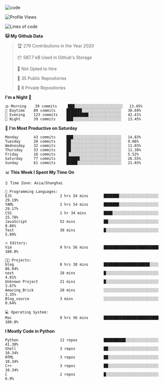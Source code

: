 
<!--
**liuyaanng/liuyaanng** is a ✨ _special_ ✨ repository because its `README.md` (this file) appears on your GitHub profile.

Here are some ideas to get you started:

- 🔭 I’m currently working on ...
- 🌱 I’m currently learning ...
- 👯 I’m looking to collaborate on ...
- 🤔 I’m looking for help with ...
- 💬 Ask me about ...
- 📫 How to reach me: ...
- 😄 Pronouns: ...
- ⚡ Fun fact: ...
-->


![code](https://cdn.jsdelivr.net/gh/liuyaanng/liuyaanng@1.0/code.gif) 

<!--START_SECTION:waka-->
![Profile Views](http://img.shields.io/badge/Profile%20Views-3-blue)

![Lines of code](https://img.shields.io/badge/From%20Hello%20World%20I%27ve%20Written-1.4%20million%20lines%20of%20code-blue)

**🐱 My Github Data** 

> 🏆 279 Contributions in the Year 2020
 > 
> 📦 587.7 kB Used in Github's Storage 
 > 
> 🚫 Not Opted to Hire
 > 
> 📜 35 Public Repositories 
 > 
> 🔑 8 Private Repositories  
 > 
**I'm a Night 🦉** 

```text
🌞 Morning    39 commits     ███░░░░░░░░░░░░░░░░░░░░░░   13.45% 
🌆 Daytime    89 commits     ███████░░░░░░░░░░░░░░░░░░   30.69% 
🌃 Evening    123 commits    ██████████░░░░░░░░░░░░░░░   42.41% 
🌙 Night      39 commits     ███░░░░░░░░░░░░░░░░░░░░░░   13.45%

```
📅 **I'm Most Productive on Saturday** 

```text
Monday       43 commits     ███░░░░░░░░░░░░░░░░░░░░░░   14.83% 
Tuesday      28 commits     ██░░░░░░░░░░░░░░░░░░░░░░░   9.66% 
Wednesday    32 commits     ██░░░░░░░░░░░░░░░░░░░░░░░   11.03% 
Thursday     33 commits     ██░░░░░░░░░░░░░░░░░░░░░░░   11.38% 
Friday       16 commits     █░░░░░░░░░░░░░░░░░░░░░░░░   5.52% 
Saturday     77 commits     ██████░░░░░░░░░░░░░░░░░░░   26.55% 
Sunday       61 commits     █████░░░░░░░░░░░░░░░░░░░░   21.03%

```


📊 **This Week I Spent My Time On** 

```text
⌚︎ Time Zone: Asia/Shanghai

💬 Programming Languages: 
EJS                      2 hrs 54 mins       ███████░░░░░░░░░░░░░░░░░░   29.19% 
YAML                     2 hrs 54 mins       ███████░░░░░░░░░░░░░░░░░░   29.17% 
CSS                      1 hr 34 mins        ████░░░░░░░░░░░░░░░░░░░░░   15.78% 
JavaScript               52 mins             ██░░░░░░░░░░░░░░░░░░░░░░░   8.86% 
Text                     30 mins             █░░░░░░░░░░░░░░░░░░░░░░░░   5.09%

🔥 Editors: 
Vim                      9 hrs 56 mins       █████████████████████████   100.0%

🐱‍💻 Projects: 
blog                     8 hrs 38 mins       █████████████████████░░░░   86.94% 
next                     28 mins             █░░░░░░░░░░░░░░░░░░░░░░░░   4.81% 
Unknown Project          21 mins             █░░░░░░░░░░░░░░░░░░░░░░░░   3.67% 
Amazing_Brick            20 mins             ░░░░░░░░░░░░░░░░░░░░░░░░░   3.35% 
Blog_source              3 mins              ░░░░░░░░░░░░░░░░░░░░░░░░░   0.64%

💻 Operating System: 
Mac                      9 hrs 56 mins       █████████████████████████   100.0%

```

**I Mostly Code in Python** 

```text
Python                   12 repos            ██████████░░░░░░░░░░░░░░░   41.38% 
Shell                    3 repos             ██░░░░░░░░░░░░░░░░░░░░░░░   10.34% 
HTML                     3 repos             ██░░░░░░░░░░░░░░░░░░░░░░░   10.34% 
C++                      3 repos             ██░░░░░░░░░░░░░░░░░░░░░░░   10.34% 
C                        2 repos             █░░░░░░░░░░░░░░░░░░░░░░░░   6.9%

```



<!--END_SECTION:waka-->
